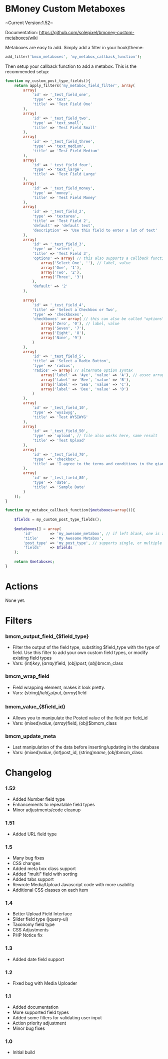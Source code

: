 BMoney Custom Metaboxes
=================

~Current Version:1.52~

Documentation: <https://github.com/solepixel/bmoney-custom-metaboxes/wiki>

Metaboxes are easy to add. Simply add a filter in your hook/theme:
```php
add_filter('bmcm_metaboxes', 'my_metabox_callback_function');
```

Then setup your callback function to add a metabox. This is the recommended setup:
```php
function my_custom_post_type_fields(){
	return apply_filters('my_metabox_field_filter', array(
		array(
			'id' => '_test_field_one',
			'type' => 'text',
			'title' => 'Test Field One'
		),
		array(
			'id' => '_test_field_two',
			'type' => 'text_small',
			'title' => 'Test Field Small'
		),
		array(
			'id' => '_test_field_three',
			'type' => 'text_medium',
			'title' => 'Test Field Medium'
		),
		array(
			'id' => '_test_field_four',
			'type' => 'text_large',
			'title' => 'Test Field Large'
		),
		array(
			'id' => '_test_field_money',
			'type' => 'money',
			'title' => 'Test Field Money'
		),
		array(
			'id' => '_test_field_2',
			'type' => 'textarea',
			'title' => 'Test Field 2',
			'default' => 'default text',
			'description' => 'Use this field to enter a lot of text'
		),
		array(
			'id' => '_test_field_3',
			'type' => 'select',
			'title' => 'Test Field 3',
			'options' => array( // this also supports a callback function, just pass in the function name as string
				array('Select One', ''), // label, value
				array('One', '1'),
				array('Two', '2'),
				array('Three', '3')
			),
			'default' => '2'
		),
		
		array(
			'id' => '_test_field_4',
			'title' => 'Select a Checkbox or Two',
			'type' => 'checkboxes',
			'checkboxes' => array( // this can also be called "options"
				array('Zero', '0'), // label, value
				array('Seven', '7'),
				array('Eight', '8'),
				array('Nine', '9')
			)
		),
		array(
			'id' => '_test_field_5',
			'title' => 'Select a Radio Button',
			'type' => 'radios',
			'radios' => array( // alternate option syntax
				array('label' => 'Aye', 'value' => 'A'), // assoc array of lable/value
				array('label' => 'Bee', 'value' => 'B'),
				array('label' => 'Sea', 'value' => 'C'),
				array('label' => 'Dee', 'value' => 'D')
			)
		),
		array(
			'id' => '_test_field_10',
			'type' => 'wysiwyg',
			'title' => 'Test WYSIWYG'
		),
		array(
			'id' => '_test_field_50',
			'type' => 'upload', // file also works here, same result
			'title' => 'Test Upload'
		),
		array(
			'id' => '_test_field_70',
			'type' => 'checkbox',
			'title' => 'I agree to the terms and conditions in the giant text box above that there is no way I actually read.'
		),
		array(
			'id' => '_test_field_80',
			'type' => 'date',
			'title' => 'Sample Date'
		)
	));
}

function my_metabox_callback_function($metaboxes=array()){
	
	$fields = my_custom_post_type_fields();
	
	$metaboxes[] = array(
		'id'		=> 'my_awesome_metabox', // if left blank, one is auto-generated
		'title'		=> 'My Awesome Metabox',
		'post_type' => 'my_post_type', // supports single, or multiple post types, defaults to "post"
		'fields' 	=> $fields
	);
	
	return $metaboxes;
}
```


Actions
===========

None yet.

Filters
===========

### bmcm_output_field_{$field_type}
* Filter the output of the field type, substiting $field_type with the type of field. Use this filter to add your own custom field types, or modify existing field types
* Vars: (int)$key, (array)$field, (obj)$post, (obj)$bmcm_class

### bmcm_wrap_field
* Field wrapping element, makes it look pretty.
* Vars: (string)$field_output, (array)$field

### bmcm_value_{$field_id}
* Allows you to manipulate the Posted value of the field per field_id
* Vars: (mixed)$value, (array)$field, (obj)$bmcm_class

### bmcm_update_meta
* Last manipulation of the data before inserting/updating in the database
* Vars: (mixed)$value, (int)$post_id, (string)$name, (obj)$bmcm_class


Changelog
===========
### 1.52
* Added Number field type
* Enhancements to repeatable field types
* Minor adjustments/code cleanup

### 1.51
* Added URL field type

### 1.5
* Many bug fixes
* CSS changes
* Added meta box class support
* Added "multi" field with sorting
* Added tabs support
* Rewrote Media/Upload Javascript code with more usability
* Additional CSS classes on each item

### 1.4
* Better Upload Field Interface
* Slider field type (jquery-ui)
* Taxonomy field type
* CSS Adjustments
* PHP Notice fix

### 1.3
* Added date field support

### 1.2
* Fixed bug with Media Uploader

### 1.1
* Added documentation
* More supported field types
* Added some filters for validating user input
* Action priority adjustment
* Minor bug fixes

### 1.0
* Initial build
